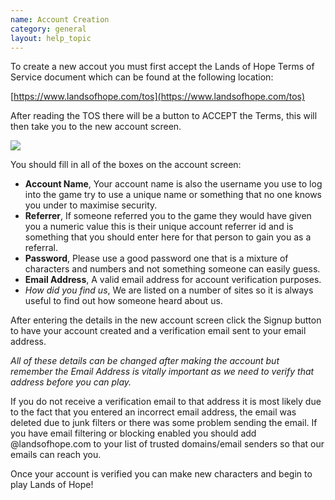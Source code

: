 ```yaml
---
name: Account Creation
category: general
layout: help_topic
---
```

To create a new accout you must first accept the Lands of Hope Terms of Service document which can be found at the following location:

[https://www.landsofhope.com/tos](https://www.landsofhope.com/tos)  
  
After reading the TOS there will be a button to ACCEPT the Terms, this will then take you to the new account screen.

[![](https://lohcdn.com/images/t_newaccount.jpg)](https://lohcdn.com/images/newaccount.jpg)

You should fill in all of the boxes on the account screen:

*   **Account Name**, Your account name is also the username you use to log into the game try to use a unique name or something that no one knows you under to maximise security.
*   **Referrer**, If someone referred you to the game they would have given you a numeric value this is their unique account referrer id and is something that you should enter here for that person to gain you as a referral.
*   **Password**, Please use a good password one that is a mixture of characters and numbers and not something someone can easily guess.
*   **Email Address**, A valid email address for account verification purposes.
*   _How did you find us_, We are listed on a number of sites so it is always useful to find out how someone heard about us.

After entering the details in the new account screen click the Signup button to have your account created and a verification email sent to your email address.  
  
_All of these details can be changed after making the account but remember the Email Address is vitally important as we need to verify that address before you can play._  
  
If you do not receive a verification email to that address it is most likely due to the fact that you entered an incorrect email address, the email was deleted due to junk filters or there was some problem sending the email. If you have email filtering or blocking enabled you should add @landsofhope.com to your list of trusted domains/email senders so that our emails can reach you.  
  
Once your account is verified you can make new characters and begin to play Lands of Hope!